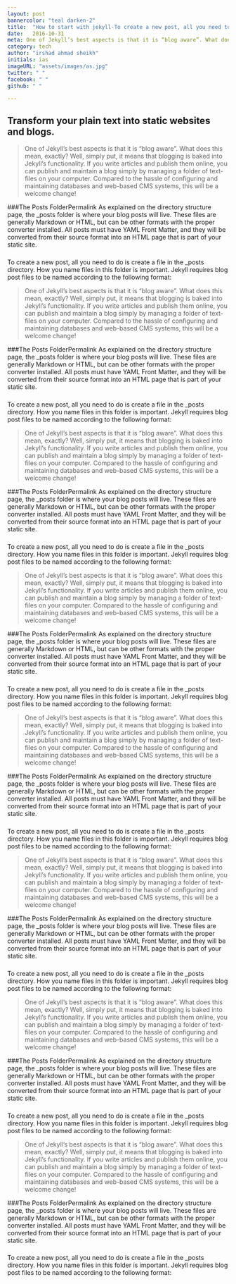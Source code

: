 ```yaml
---
layout: post
bannercolor: "teal darken-2"
title:  "How to start with jekyll-To create a new post, all you need to do is create a file in the _posts directory."
date:   2016-10-31
meta: One of Jekyll’s best aspects is that it is “blog aware”. What does this mean, exactly? Well, simply put, it means that blogging is baked into Jekyll’s functionality. 
category: tech
author: "irshad ahmad sheikh"
initials: ias
imageURL: "assets/images/as.jpg"
twitter: " "
facebook: " "
github: " "

---
```


## Transform your plain text into static websites and blogs.
> One of Jekyll’s best aspects is that it is “blog aware”. What does this mean, exactly? Well, simply put, it means that blogging is baked into Jekyll’s functionality. If you write articles and publish them online, you can publish and maintain a blog simply by managing a folder of text-files on your computer. Compared to the hassle of configuring and maintaining databases and web-based CMS systems, this will be a welcome change!

###The Posts FolderPermalink
As explained on the directory structure page, the _posts folder is where your blog posts will live. These files are generally Markdown or HTML, but can be other formats with the proper converter installed. All posts must have YAML Front Matter, and they will be converted from their source format into an HTML page that is part of your static site.

###
To create a new post, all you need to do is create a file in the _posts directory. How you name files in this folder is important. Jekyll requires blog post files to be named according to the following format:

> One of Jekyll’s best aspects is that it is “blog aware”. What does this mean, exactly? Well, simply put, it means that blogging is baked into Jekyll’s functionality. If you write articles and publish them online, you can publish and maintain a blog simply by managing a folder of text-files on your computer. Compared to the hassle of configuring and maintaining databases and web-based CMS systems, this will be a welcome change!

###The Posts FolderPermalink
As explained on the directory structure page, the _posts folder is where your blog posts will live. These files are generally Markdown or HTML, but can be other formats with the proper converter installed. All posts must have YAML Front Matter, and they will be converted from their source format into an HTML page that is part of your static site.

###
To create a new post, all you need to do is create a file in the _posts directory. How you name files in this folder is important. Jekyll requires blog post files to be named according to the following format:
> One of Jekyll’s best aspects is that it is “blog aware”. What does this mean, exactly? Well, simply put, it means that blogging is baked into Jekyll’s functionality. If you write articles and publish them online, you can publish and maintain a blog simply by managing a folder of text-files on your computer. Compared to the hassle of configuring and maintaining databases and web-based CMS systems, this will be a welcome change!

###The Posts FolderPermalink
As explained on the directory structure page, the _posts folder is where your blog posts will live. These files are generally Markdown or HTML, but can be other formats with the proper converter installed. All posts must have YAML Front Matter, and they will be converted from their source format into an HTML page that is part of your static site.

###
To create a new post, all you need to do is create a file in the _posts directory. How you name files in this folder is important. Jekyll requires blog post files to be named according to the following format:
> One of Jekyll’s best aspects is that it is “blog aware”. What does this mean, exactly? Well, simply put, it means that blogging is baked into Jekyll’s functionality. If you write articles and publish them online, you can publish and maintain a blog simply by managing a folder of text-files on your computer. Compared to the hassle of configuring and maintaining databases and web-based CMS systems, this will be a welcome change!

###The Posts FolderPermalink
As explained on the directory structure page, the _posts folder is where your blog posts will live. These files are generally Markdown or HTML, but can be other formats with the proper converter installed. All posts must have YAML Front Matter, and they will be converted from their source format into an HTML page that is part of your static site.

###
To create a new post, all you need to do is create a file in the _posts directory. How you name files in this folder is important. Jekyll requires blog post files to be named according to the following format:

> One of Jekyll’s best aspects is that it is “blog aware”. What does this mean, exactly? Well, simply put, it means that blogging is baked into Jekyll’s functionality. If you write articles and publish them online, you can publish and maintain a blog simply by managing a folder of text-files on your computer. Compared to the hassle of configuring and maintaining databases and web-based CMS systems, this will be a welcome change!

###The Posts FolderPermalink
As explained on the directory structure page, the _posts folder is where your blog posts will live. These files are generally Markdown or HTML, but can be other formats with the proper converter installed. All posts must have YAML Front Matter, and they will be converted from their source format into an HTML page that is part of your static site.

###
To create a new post, all you need to do is create a file in the _posts directory. How you name files in this folder is important. Jekyll requires blog post files to be named according to the following format:
> One of Jekyll’s best aspects is that it is “blog aware”. What does this mean, exactly? Well, simply put, it means that blogging is baked into Jekyll’s functionality. If you write articles and publish them online, you can publish and maintain a blog simply by managing a folder of text-files on your computer. Compared to the hassle of configuring and maintaining databases and web-based CMS systems, this will be a welcome change!

###The Posts FolderPermalink
As explained on the directory structure page, the _posts folder is where your blog posts will live. These files are generally Markdown or HTML, but can be other formats with the proper converter installed. All posts must have YAML Front Matter, and they will be converted from their source format into an HTML page that is part of your static site.

###
To create a new post, all you need to do is create a file in the _posts directory. How you name files in this folder is important. Jekyll requires blog post files to be named according to the following format:
> One of Jekyll’s best aspects is that it is “blog aware”. What does this mean, exactly? Well, simply put, it means that blogging is baked into Jekyll’s functionality. If you write articles and publish them online, you can publish and maintain a blog simply by managing a folder of text-files on your computer. Compared to the hassle of configuring and maintaining databases and web-based CMS systems, this will be a welcome change!

###The Posts FolderPermalink
As explained on the directory structure page, the _posts folder is where your blog posts will live. These files are generally Markdown or HTML, but can be other formats with the proper converter installed. All posts must have YAML Front Matter, and they will be converted from their source format into an HTML page that is part of your static site.

###
To create a new post, all you need to do is create a file in the _posts directory. How you name files in this folder is important. Jekyll requires blog post files to be named according to the following format:
> One of Jekyll’s best aspects is that it is “blog aware”. What does this mean, exactly? Well, simply put, it means that blogging is baked into Jekyll’s functionality. If you write articles and publish them online, you can publish and maintain a blog simply by managing a folder of text-files on your computer. Compared to the hassle of configuring and maintaining databases and web-based CMS systems, this will be a welcome change!

###The Posts FolderPermalink
As explained on the directory structure page, the _posts folder is where your blog posts will live. These files are generally Markdown or HTML, but can be other formats with the proper converter installed. All posts must have YAML Front Matter, and they will be converted from their source format into an HTML page that is part of your static site.

###
To create a new post, all you need to do is create a file in the _posts directory. How you name files in this folder is important. Jekyll requires blog post files to be named according to the following format:

